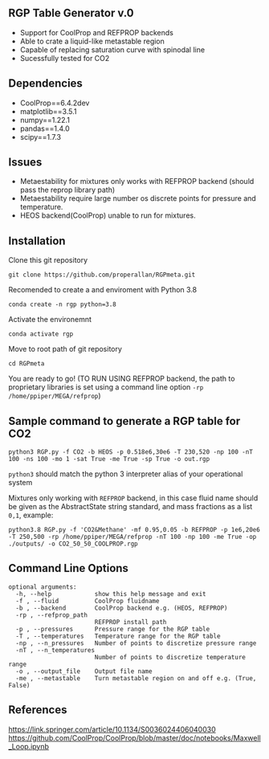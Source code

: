 

RGP Table Generator v.0
-----------------------
- Support for CoolProp and REFPROP backends
- Able to crate a liquid-like metastable region 
- Capable of replacing saturation curve with spinodal line
- Sucessfully tested for CO2

Dependencies
------------
- CoolProp==6.4.2dev 
- matplotlib==3.5.1
- numpy==1.22.1
- pandas==1.4.0
- scipy==1.7.3

Issues
------

- Metaestability for mixtures only works with REFPROP backend (should pass the reprop library path)
- Metaestability require large number os discrete points for pressure and temperature.
- HEOS backend(CoolProp) unable to run for mixtures.


Installation
------------

Clone this git repository

```console
git clone https://github.com/properallan/RGPmeta.git
```

Recomended to create a and enviroment with Python 3.8

```console
conda create -n rgp python=3.8
```

Activate the environemnt

```console
conda activate rgp
```

Move to root path of git repository

```console
cd RGPmeta
```

You are ready to go! (TO RUN USING REFPROP backend, the path to proprietary libraries is set using a command line option `-rp /home/ppiper/MEGA/refprop`)

Sample command to generate a RGP table for CO2
----------------------------------------------
```python3 RGP.py -f CO2 -b HEOS -p 0.518e6,30e6 -T 230,520 -np 100 -nT 100 -ns 100 -mo 1 -sat True -me True -sp True -o out.rgp```

`python3` should match the python 3 interpreter alias of your operational system

Mixtures only working with `REFPROP` backend, in this case fluid name should be given as the AbstractState string standard, and mass fractions as a list `0,1`, example:

```python3.8 RGP.py -f 'CO2&Methane' -mf 0.95,0.05 -b REFPROP -p 1e6,20e6 -T 250,500 -rp /home/ppiper/MEGA/refprop -nT 100 -np 100 -me True -op ./outputs/ -o CO2_50_50_COOLPROP.rgp```


Command Line Options
--------------------
```
optional arguments:
  -h, --help            show this help message and exit
  -f , --fluid          CoolProp fluidname
  -b , --backend        CoolProp backend e.g. (HEOS, REFPROP)
  -rp , --refprop_path 
                        REFPROP install path
  -p , --pressures      Pressure range for the RGP table
  -T , --temperatures   Temperature range for the RGP table
  -np , --n_pressures   Number of points to discretize pressure range
  -nT , --n_temperatures 
                        Number of points to discretize temperature range
  -o , --output_file    Output file name
  -me , --metastable    Turn metastable region on and off e.g. (True, False)
```


References
----------

https://link.springer.com/article/10.1134/S0036024406040030
https://github.com/CoolProp/CoolProp/blob/master/doc/notebooks/Maxwell_Loop.ipynb

